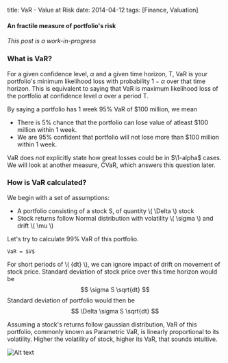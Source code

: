 title: VaR - Value at Risk
date: 2014-04-12
tags: [Finance, Valuation]

#### An fractile measure of portfolio's risk

*This post is a work-in-progress*

### What is VaR?
For a given confidence level, $\alpha$ and a given time horizon, T, VaR is your portfolio's minimum likelihood loss with probability $1-\alpha$ over that time horizon. This is equivalent to saying that VaR is maximum likelihood loss of the portfolio at confidence level $\alpha$ over a period T.

By saying a portfolio has 1 week 95% VaR of \$100 million, we mean

 + There is 5% chance that the portfolio can lose value of atleast \$100 million within 1 week. 
 + We are 95% confident that portfolio will not lose more than \$100 million within 1 week.

VaR does *not* explicitly state how great losses could be in $\1-alpha$ cases. 
We will look at another measure, CVaR, which answers this question later.

### How is VaR calculated?

We begin with a set of assumptions: 

 + A portfolio consisting of a stock S, of quantity \\( \Delta \\) stock
 + Stock returns follow Normal distribution with volatility \\( \sigma \\) and drift \\( \mu \\)

Let's try to calculate 99% VaR of this portfolio.

	VaR = $V$
 
For short periods of \\( {dt} \\), we can ignore impact of drift on movement of stock price.
Standard deviation of stock price over this time horizon would be $$ \sigma S \sqrt{dt} $$
Standard deviation of portfolio would then be $$ \Delta \sigma S \sqrt{dt} $$

Assuming a stock's returns follow gaussian distribution, VaR of this portfolio, commonly known as Parametric VaR, is linearly proportional to its volatility. Higher the volatility of stock, higher its VaR, that sounds intuitive.




![Alt text](http://upload.wikimedia.org/wikipedia/commons/2/25/The_Normal_Distribution.svg)

